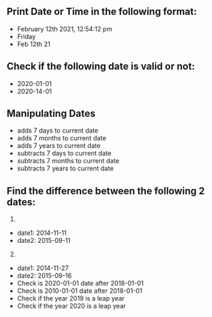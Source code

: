 ## Print Date or Time in the following format:

- February 12th 2021, 12:54:12 pm
- Friday
- Feb 12th 21

## Check if the following date is valid or not:

- 2020-01-01
- 2020-14-01

## Manipulating Dates

- adds 7 days to current date
- adds 7 months to current date
- adds 7 years to current date
- subtracts 7 days to current date
- subtracts 7 months to current date
- subtracts 7 years to current date

## Find the difference between the following 2 dates:

1. 
  - date1: 2014-11-11
  - date2: 2015-09-11

2.
  - date1: 2014-11-27
  - date2: 2015-09-16
  - Check is 2020-01-01 date after 2018-01-01
  - Check is 2010-01-01 date after 2018-01-01
  - Check if the year 2019 is a leap year
  - Check if the year 2020 is a leap year